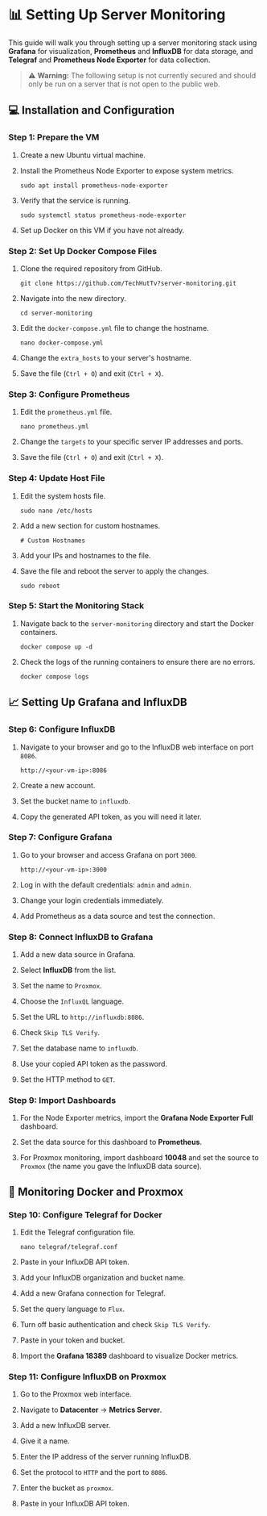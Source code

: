 # 📊 Setting Up Server Monitoring

This guide will walk you through setting up a server monitoring stack using **Grafana** for visualization, **Prometheus** and **InfluxDB** for data storage, and **Telegraf** and **Prometheus Node Exporter** for data collection.

> ⚠️ **Warning:** The following setup is not currently secured and should only be run on a server that is not open to the public web.

## 💻 Installation and Configuration

### Step 1: Prepare the VM

1. Create a new Ubuntu virtual machine.

2. Install the Prometheus Node Exporter to expose system metrics.

   ```
   sudo apt install prometheus-node-exporter
   ```

3. Verify that the service is running.

   ```
   sudo systemctl status prometheus-node-exporter
   ```

4. Set up Docker on this VM if you have not already.

### Step 2: Set Up Docker Compose Files

1. Clone the required repository from GitHub.

   ```
   git clone https://github.com/TechHutTv?server-monitoring.git
   ```

2. Navigate into the new directory.

   ```
   cd server-monitoring
   ```

3. Edit the `docker-compose.yml` file to change the hostname.

   ```
   nano docker-compose.yml
   ```

4. Change the `extra_hosts` to your server's hostname.

5. Save the file (`Ctrl + O`) and exit (`Ctrl + X`).

### Step 3: Configure Prometheus

1. Edit the `prometheus.yml` file.

   ```
   nano prometheus.yml
   ```

2. Change the `targets` to your specific server IP addresses and ports.

3. Save the file (`Ctrl + O`) and exit (`Ctrl + X`).

### Step 4: Update Host File

1. Edit the system hosts file.

   ```
   sudo nano /etc/hosts
   ```

2. Add a new section for custom hostnames.

   ```
   # Custom Hostnames
   ```

3. Add your IPs and hostnames to the file.

4. Save the file and reboot the server to apply the changes.

   ```
   sudo reboot
   ```

### Step 5: Start the Monitoring Stack

1. Navigate back to the `server-monitoring` directory and start the Docker containers.

   ```
   docker compose up -d
   ```

2. Check the logs of the running containers to ensure there are no errors.

   ```
   docker compose logs
   ```

## 📈 Setting Up Grafana and InfluxDB

### Step 6: Configure InfluxDB

1. Navigate to your browser and go to the InfluxDB web interface on port `8086`.

   ```
   http://<your-vm-ip>:8086
   ```

2. Create a new account.

3. Set the bucket name to `influxdb`.

4. Copy the generated API token, as you will need it later.

### Step 7: Configure Grafana

1. Go to your browser and access Grafana on port `3000`.

   ```
   http://<your-vm-ip>:3000
   ```

2. Log in with the default credentials: `admin` and `admin`.

3. Change your login credentials immediately.

4. Add Prometheus as a data source and test the connection.

### Step 8: Connect InfluxDB to Grafana

1. Add a new data source in Grafana.

2. Select **InfluxDB** from the list.

3. Set the name to `Proxmox`.

4. Choose the `InfluxQL` language.

5. Set the URL to `http://influxdb:8086`.

6. Check `Skip TLS Verify`.

7. Set the database name to `influxdb`.

8. Use your copied API token as the password.

9. Set the HTTP method to `GET`.

### Step 9: Import Dashboards

1. For the Node Exporter metrics, import the **Grafana Node Exporter Full** dashboard.

2. Set the data source for this dashboard to **Prometheus**.

3. For Proxmox monitoring, import dashboard **10048** and set the source to `Proxmox` (the name you gave the InfluxDB data source).

## 🐳 Monitoring Docker and Proxmox

### Step 10: Configure Telegraf for Docker

1. Edit the Telegraf configuration file.

   ```
   nano telegraf/telegraf.conf
   ```

2. Paste in your InfluxDB API token.

3. Add your InfluxDB organization and bucket name.

4. Add a new Grafana connection for Telegraf.

5. Set the query language to `Flux`.

6. Turn off basic authentication and check `Skip TLS Verify`.

7. Paste in your token and bucket.

8. Import the **Grafana 18389** dashboard to visualize Docker metrics.

### Step 11: Configure InfluxDB on Proxmox

1. Go to the Proxmox web interface.

2. Navigate to **Datacenter** -> **Metrics Server**.

3. Add a new InfluxDB server.

4. Give it a name.

5. Enter the IP address of the server running InfluxDB.

6. Set the protocol to `HTTP` and the port to `8086`.

7. Enter the bucket as `proxmox`.

8. Paste in your InfluxDB API token.
